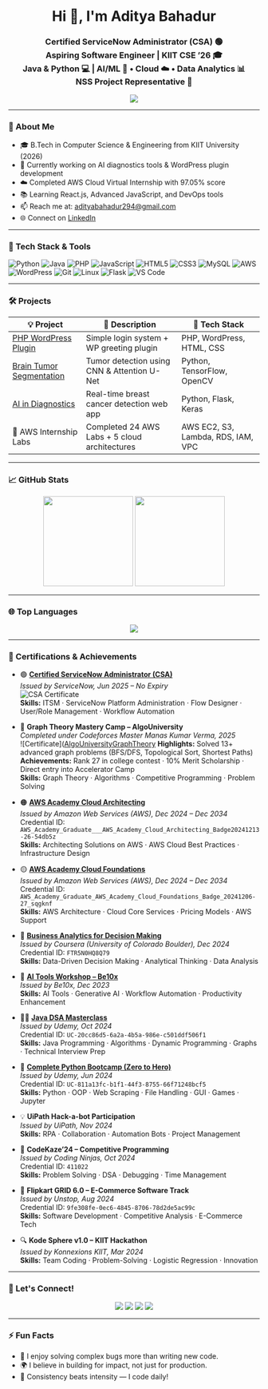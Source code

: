 <h1 align="center">Hi 👋, I'm Aditya Bahadur</h1>
<h3 align="center">
Certified ServiceNow Administrator (CSA) 🟢 <br>
Aspiring Software Engineer | KIIT CSE ’26 🎓 <br>
Java & Python 💻 | AI/ML 🤖 • Cloud ☁️ • Data Analytics 📊 <br>
NSS Project Representative 🌱
</h3>

<p align="center">
  <img src="https://readme-typing-svg.herokuapp.com?font=Fira+Code&size=20&duration=2500&pause=1000&color=00FF99&center=true&vCenter=true&width=500&lines=Certified+ServiceNow+Administrator+(CSA);DSA+Lover;Open+Source+Contributor;AWS+Cloud+Intern;Always+Learning+New+Things" />
</p>

---

### 🧠 About Me
- 🎓 B.Tech in Computer Science & Engineering from KIIT University (2026)
- 🔭 Currently working on AI diagnostics tools & WordPress plugin development
- ☁️ Completed AWS Cloud Virtual Internship with 97.05% score
- 📚 Learning React.js, Advanced JavaScript, and DevOps tools
- 📫 Reach me at: [adityabahadur294@gmail.com](mailto:adityabahadur294@gmail.com)
- 🌐 Connect on [LinkedIn](https://www.linkedin.com/in/aditya-bahadur-b3b709197/)

---

### 🚀 Tech Stack & Tools

![Python](https://img.shields.io/badge/Python-3776AB?style=for-the-badge&logo=python&logoColor=white)
![Java](https://img.shields.io/badge/Java-007396?style=for-the-badge&logo=java&logoColor=white)
![PHP](https://img.shields.io/badge/PHP-777BB4?style=for-the-badge&logo=php&logoColor=white)
![JavaScript](https://img.shields.io/badge/JavaScript-F7DF1E?style=for-the-badge&logo=javascript&logoColor=black)
![HTML5](https://img.shields.io/badge/HTML5-E34F26?style=for-the-badge&logo=html5&logoColor=white)
![CSS3](https://img.shields.io/badge/CSS3-1572B6?style=for-the-badge&logo=css3&logoColor=white)
![MySQL](https://img.shields.io/badge/MySQL-00000F?style=for-the-badge&logo=mysql&logoColor=white)
![AWS](https://img.shields.io/badge/AWS-FF9900?style=for-the-badge&logo=amazonaws&logoColor=white)
![WordPress](https://img.shields.io/badge/WordPress-21759B?style=for-the-badge&logo=wordpress&logoColor=white)
![Git](https://img.shields.io/badge/Git-F05032?style=for-the-badge&logo=git&logoColor=white)
![Linux](https://img.shields.io/badge/Linux-FCC624?style=for-the-badge&logo=linux&logoColor=black)
![Flask](https://img.shields.io/badge/Flask-000000?style=for-the-badge&logo=flask&logoColor=white)
![VS Code](https://img.shields.io/badge/VS%20Code-007ACC?style=for-the-badge&logo=visual-studio-code&logoColor=white)

---

### 🛠️ Projects

| 💡 Project | 🔧 Description | 🧰 Tech Stack |
|-----------|----------------|---------------|
| [PHP WordPress Plugin](https://github.com/abahadur29/php-wordpress-getting-started) | Simple login system + WP greeting plugin | PHP, WordPress, HTML, CSS |
| [Brain Tumor Segmentation](https://github.com/abahadur29/Brain-Tumor-Segmentation-from-MRI-Using-Deep-Learning) | Tumor detection using CNN & Attention U-Net | Python, TensorFlow, OpenCV |
| [AI in Diagnostics](https://github.com/abahadur29/AI_in_Diagnostics_Precision_Tool_for_Breast_Cancer_Detection) | Real-time breast cancer detection web app | Python, Flask, Keras |
| 🧪 AWS Internship Labs | Completed 24 AWS Labs + 5 cloud architectures | AWS EC2, S3, Lambda, RDS, IAM, VPC |

---

### 📈 GitHub Stats

<p align="center">
  <img src="https://github-readme-stats.vercel.app/api?username=abahadur29&show_icons=true&theme=tokyonight&count_private=true" height="180px"/>
  <img src="https://github-readme-streak-stats.herokuapp.com/?user=abahadur29&theme=tokyonight" height="180px"/>
</p>

---

### 🌐 Top Languages

<p align="center">
  <img src="https://github-readme-stats.vercel.app/api/top-langs/?username=abahadur29&layout=compact&theme=tokyonight&langs_count=6" />
</p>

---

### 📜 Certifications & Achievements

- 🟢 [**Certified ServiceNow Administrator (CSA)**](https://github.com/user-attachments/assets/748972c2-a303-4efb-ac37-ff8dc42925d4)  
  *Issued by ServiceNow, Jun 2025 – No Expiry*  
  ![CSA Certificate](https://github.com/user-attachments/assets/748972c2-a303-4efb-ac37-ff8dc42925d4)  
  **Skills:** ITSM · ServiceNow Platform Administration · Flow Designer · User/Role Management · Workflow Automation

-  🔗 **Graph Theory Mastery Camp – AlgoUniversity**  
  *Completed under Codeforces Master Manas Kumar Verma, 2025*  
  ![Certificate]([AlgoUniversityGraphTheory](https://github.com/user-attachments/assets/13831cec-9cd3-4cbe-8e5b-ce01f3cf20c8)
  **Highlights:** Solved 13+ advanced graph problems (BFS/DFS, Topological Sort, Shortest Paths)  
  **Achievements:** Rank 27 in college contest · 10% Merit Scholarship · Direct entry into Accelerator Camp  
  **Skills:** Graph Theory · Algorithms · Competitive Programming · Problem Solving

- 🟠 [**AWS Academy Cloud Architecting**](https://github.com/user-attachments/assets/b068133e-99d9-4146-ba58-d4a160fd952d)  
  *Issued by Amazon Web Services (AWS), Dec 2024 – Dec 2034*  
  Credential ID: `AWS_Academy_Graduate___AWS_Academy_Cloud_Architecting_Badge20241213-26-54db5z`  
  **Skills:** Architecting Solutions on AWS · AWS Cloud Best Practices · Infrastructure Design

- 🟡 [**AWS Academy Cloud Foundations**](https://github.com/user-attachments/assets/115cfa14-18e3-46fa-af5e-8cd6b0976a5a)  
  *Issued by Amazon Web Services (AWS), Dec 2024 – Dec 2034*  
  Credential ID: `AWS_Academy_Graduate_AWS_Academy_Cloud_Foundations_Badge_20241206-27_sqgknf`  
  **Skills:** AWS Architecture · Cloud Core Services · Pricing Models · AWS Support

- 🧠 [**Business Analytics for Decision Making**](https://github.com/user-attachments/assets/03f439ff-bf7b-48f6-b1f2-62177df57c47)  
  *Issued by Coursera (University of Colorado Boulder), Dec 2024*  
  Credential ID: `FTR5N0HQ8Q79`  
  **Skills:** Data-Driven Decision Making · Analytical Thinking · Data Analysis

- 🤖 [**AI Tools Workshop – Be10x**](https://github.com/user-attachments/assets/3723af9a-c6f5-4c0d-b6db-79b4e1dadb7e)  
  *Issued by Be10x, Dec 2023*  
  **Skills:** AI Tools · Generative AI · Workflow Automation · Productivity Enhancement

- 👨‍💻 [**Java DSA Masterclass**](https://github.com/user-attachments/assets/dac59c4b-c1a6-4f10-a48d-897e0af8dfb6)  
  *Issued by Udemy, Oct 2024*  
  Credential ID: `UC-20cc86d5-6a2a-4b5a-986e-c501ddf506f1`  
  **Skills:** Java Programming · Algorithms · Dynamic Programming · Graphs · Technical Interview Prep

- 🐍 [**Complete Python Bootcamp (Zero to Hero)**](https://github.com/user-attachments/assets/9de48e1e-ea95-4bf1-b465-be3040e4dc18)  
  *Issued by Udemy, Jun 2024*  
  Credential ID: `UC-811a13fc-b1f1-44f3-8755-66f71248bcf5`  
  **Skills:** Python · OOP · Web Scraping · File Handling · GUI · Games · Jupyter

- 💡 **UiPath Hack-a-bot Participation**  
  *Issued by UiPath, Nov 2024*  
  **Skills:** RPA · Collaboration · Automation Bots · Project Management

- 🚀 **CodeKaze’24 – Competitive Programming**  
  *Issued by Coding Ninjas, Oct 2024*  
  Credential ID: `411022`  
  **Skills:** Problem Solving · DSA · Debugging · Time Management

- 🛒 **Flipkart GRID 6.0 – E-Commerce Software Track**  
  *Issued by Unstop, Aug 2024*  
  Credential ID: `9fe308fe-0ec6-4845-8706-78d2de5ac99c`  
  **Skills:** Software Development · Competitive Analysis · E-Commerce Tech

- 🔍 **Kode Sphere v1.0 – KIIT Hackathon**  
  *Issued by Konnexions KIIT, Mar 2024*  
  **Skills:** Team Coding · Problem-Solving · Logistic Regression · Innovation


---

### 🤝 Let's Connect!

<p align="center">
  <a href="mailto:adityabahadur294@gmail.com"><img src="https://img.shields.io/badge/Gmail-D14836?style=for-the-badge&logo=gmail&logoColor=white"></a>
  <a href="https://www.linkedin.com/in/aditya-bahadur-b3b709197/"><img src="https://img.shields.io/badge/LinkedIn-blue?style=for-the-badge&logo=linkedin"></a>
  <a href="https://github.com/abahadur29"><img src="https://img.shields.io/badge/GitHub-181717?style=for-the-badge&logo=github&logoColor=white"></a>
  <a href="https://www.instagram.com/_.aditya2904._/?hl=en"><img src="https://img.shields.io/badge/Instagram-E4405F?style=for-the-badge&logo=instagram&logoColor=white"></a>
</p>

---

### ⚡ Fun Facts
- 🧠 I enjoy solving complex bugs more than writing new code.
- 🌍 I believe in building for impact, not just for production.
- 🔄 Consistency beats intensity — I code daily!


